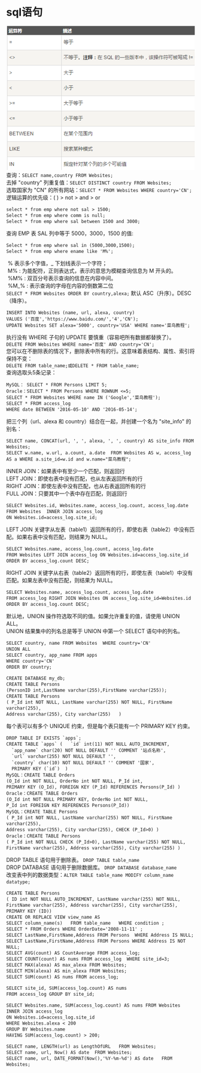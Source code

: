 # sql语句
![yunsuanfu](./image/sql/yunsuanfu.png)  
查询：`SELECT name,country FROM Websites;`  
去掉 "country" 列重复值：`SELECT DISTINCT country FROM Websites;`  
选取国家为 "CN" 的所有网站：`SELECT * FROM Websites WHERE country='CN';`  
逻辑运算的优先级：( ) > not > and  >  or  
```
select * from emp where not sal > 1500;
Select * from emp where comm is null;
Select * from emp where sal between 1500 and 3000;
```
查询 EMP 表 SAL 列中等于 5000，3000，1500 的值:  
```
Select * from emp where sal in (5000,3000,1500);
Select * from emp where ename like 'M%';
```
 % 表示多个字值，_ 下划线表示一个字符；  
 M% : 为能配符，正则表达式，表示的意思为模糊查询信息为 M 开头的。  
 %M% : 双百分号表示查询的信息在内容中间。  
 %M_% : 表示查询的字母在内容的倒数第二位  
`SELECT * FROM Websites ORDER BY country,alexa;`
默认 ASC（升序）。DESC（降序）。  
```
INSERT INTO Websites (name, url, alexa, country) 
VALUES ('百度','https://www.baidu.com/','4','CN');
UPDATE Websites SET alexa='5000', country='USA' WHERE name='菜鸟教程';
```
执行没有 WHERE 子句的 UPDATE 要慎重（容易吧所有数据都替换了）。  
`DELETE FROM Websites WHERE name='百度' AND country='CN';`  
您可以在不删除表的情况下，删除表中所有的行。这意味着表结构、属性、索引将保持不变：  
`DELETE FROM table_name;或DELETE * FROM table_name;`  
查询选取头5条记录：
```
MySQL： SELECT * FROM Persons LIMIT 5;
Oracle：SELECT * FROM Persons WHERE ROWNUM <=5;
SELECT * FROM Websites WHERE name IN ('Google','菜鸟教程');
SELECT * FROM access_log
WHERE date BETWEEN '2016-05-10' AND '2016-05-14';
```
把三个列（url、alexa 和 country）结合在一起，并创建一个名为 "site_info" 的别名：
```
SELECT name, CONCAT(url, ', ', alexa, ', ', country) AS site_info FROM Websites;
SELECT w.name, w.url, a.count, a.date  FROM Websites AS w, access_log AS a WHERE a.site_id=w.id and w.name="菜鸟教程";
```
INNER JOIN：如果表中有至少一个匹配，则返回行  
LEFT JOIN：即使右表中没有匹配，也从左表返回所有的行  
RIGHT JOIN：即使左表中没有匹配，也从右表返回所有的行  
FULL JOIN：只要其中一个表中存在匹配，则返回行
```
SELECT Websites.id, Websites.name, access_log.count, access_log.date
FROM Websites  INNER JOIN access_log
ON Websites.id=access_log.site_id;
```
LEFT JOIN 关键字从左表（table1）返回所有的行，即使右表（table2）中没有匹配。如果右表中没有匹配，则结果为 NULL。
```
SELECT Websites.name, access_log.count, access_log.date
FROM Websites LEFT JOIN access_log ON Websites.id=access_log.site_id
ORDER BY access_log.count DESC;
```
RIGHT JOIN 关键字从右表（table2）返回所有的行，即使左表（table1）中没有匹配。如果左表中没有匹配，则结果为 NULL。
```
SELECT Websites.name, access_log.count, access_log.date 
FROM access_log RIGHT JOIN Websites ON access_log.site_id=Websites.id 
ORDER BY access_log.count DESC;
```
默认地，UNION 操作符选取不同的值。如果允许重复的值，请使用 UNION ALL。  
UNION 结果集中的列名总是等于 UNION 中第一个 SELECT 语句中的列名。
```
SELECT country, name FROM Websites  WHERE country='CN'
UNION ALL
SELECT country, app_name FROM apps
WHERE country='CN'
ORDER BY country;
```
```
CREATE DATABASE my_db;
CREATE TABLE Persons
(PersonID int,LastName varchar(255),FirstName varchar(255));
CREATE TABLE Persons
( P_Id int NOT NULL, LastName varchar(255) NOT NULL, FirstName varchar(255),
Address varchar(255), City varchar(255)   )
```
每个表可以有多个 UNIQUE 约束，但是每个表只能有一个 PRIMARY KEY 约束。
```
DROP TABLE IF EXISTS `apps`;
CREATE TABLE `apps` (   `id` int(11) NOT NULL AUTO_INCREMENT,
  `app_name` char(20) NOT NULL DEFAULT '' COMMENT '站点名称',
  `url` varchar(255) NOT NULL DEFAULT '',
  `country` char(10) NOT NULL DEFAULT '' COMMENT '国家',
  PRIMARY KEY (`id`)  )
MySQL：CREATE TABLE Orders
(O_Id int NOT NULL, OrderNo int NOT NULL, P_Id int,
PRIMARY KEY (O_Id), FOREIGN KEY (P_Id) REFERENCES Persons(P_Id) )
Oracle：CREATE TABLE Orders
(O_Id int NOT NULL PRIMARY KEY, OrderNo int NOT NULL,
P_Id int FOREIGN KEY REFERENCES Persons(P_Id))
MySQL：CREATE TABLE Persons
( P_Id int NOT NULL, LastName varchar(255) NOT NULL, FirstName varchar(255),
Address varchar(255), City varchar(255), CHECK (P_Id>0) )
Oracle：CREATE TABLE Persons
( P_Id int NOT NULL CHECK (P_Id>0), LastName varchar(255) NOT NULL,
FirstName varchar(255), Address varchar(255), City varchar(255) )
```
DROP TABLE 语句用于删除表。  `DROP TABLE table_name`  
DROP DATABASE 语句用于删除数据库。 `DROP DATABASE database_name`  
改变表中列的数据类型：`ALTER TABLE table_name MODIFY column_name datatype;`  
```
CREATE TABLE Persons
( ID int NOT NULL AUTO_INCREMENT, LastName varchar(255) NOT NULL,
FirstName varchar(255), Address varchar(255), City varchar(255), PRIMARY KEY (ID))
CREATE OR REPLACE VIEW view_name AS
SELECT column_name(s)   FROM table_name   WHERE condition ;
SELECT * FROM Orders WHERE OrderDate='2008-11-11' ;
SELECT LastName,FirstName,Address FROM Persons  WHERE Address IS NULL;
SELECT LastName,FirstName,Address FROM Persons WHERE Address IS NOT NULL;
SELECT AVG(count) AS CountAverage FROM access_log;
SELECT COUNT(count) AS nums FROM access_log  WHERE site_id=3;
SELECT MAX(alexa) AS max_alexa FROM Websites;
SELECT MIN(alexa) AS min_alexa FROM Websites;
SELECT SUM(count) AS nums FROM access_log;
```
```
SELECT site_id, SUM(access_log.count) AS nums
FROM access_log GROUP BY site_id;
```
```
SELECT Websites.name, SUM(access_log.count) AS nums FROM Websites
INNER JOIN access_log
ON Websites.id=access_log.site_id
WHERE Websites.alexa < 200
GROUP BY Websites.name
HAVING SUM(access_log.count) > 200;
```
```
SELECT name, LENGTH(url) as LengthOfURL   FROM Websites;
SELECT name, url, Now() AS date  FROM Websites;
SELECT name, url, DATE_FORMAT(Now(),'%Y-%m-%d') AS date   FROM Websites;
```